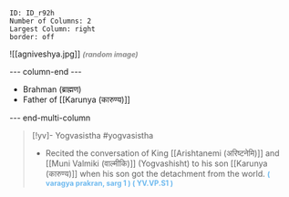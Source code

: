 ```start-multi-column
ID: ID_r92h
Number of Columns: 2
Largest Column: right
border: off
```

![[agniveshya.jpg]]
<span style="font-size: 3.3mm; color: #8a8a8a; "><b>*(random image)*</b>

--- column-end ---

- Brahman (ब्राह्मण)
- Father of [[Karunya (कारुण्य)]]

--- end-multi-column


>[!yv]-  Yogvasistha #yogvasistha 
>- Recited the conversation of King [[Arishtanemi (अरिष्टनेमि)]] and [[Muni Valmiki (वाल्मीकि)]] (Yogvashisht) to his son [[Karunya (कारुण्य)]] when his son got the detachment from the world.
><span style="font-size: 3.3mm; color: #6DB9EF "><b>( varagya prakran, sarg 1 ) ( YV.VP.S1 )